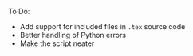 To Do:
- Add support for included files in `.tex` source code
- Better handling of Python errors
- Make the script neater